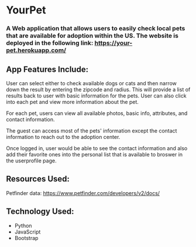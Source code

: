 # YourPet

### A Web application that allows users to easily check local pets that are available for adoption within the US. The website is deployed in the following link: https://your-pet.herokuapp.com/ 

## App Features Include:
User can select either to check available dogs or cats and then narrow down the result by entering the zipcode and radius.
This will provide a list of results back to user with basic information for the pets. User can also click into each pet and view more information about the pet.

For each pet, users can view all available photos, basic info, attributes, and contact information. 

The guest can access most of the pets' information except the contact information to reach out to the adoption center. 

Once logged in, user would be able to see the contact information and also add their favorite ones into the personal list that is available to broswer in the userprofile page.

## Resources Used:
Petfinder data: https://www.petfinder.com/developers/v2/docs/

## Technology Used:
* Python
* JavaScript
* Bootstrap

